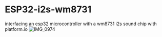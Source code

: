 # ESP32-i2s-wm8731
interfacing an esp32 microcontroller with a wm8731 i2s sound chip with platform.io
![IMG_0974](https://user-images.githubusercontent.com/1414728/171069807-c845c11b-5d18-43dc-af0d-5af2585ea8ba.jpeg)
